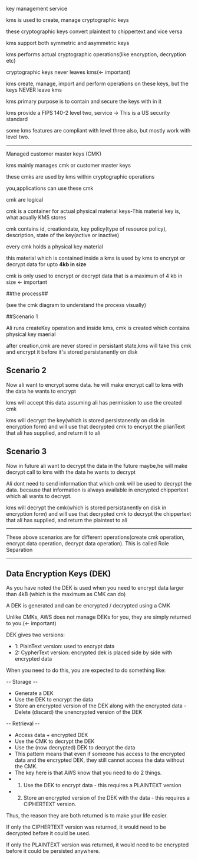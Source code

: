 key management service

kms is used to create, manage cryptographic keys

these cryptographic keys convert plaintext to chippertext and vice versa

kms support both symmetric and asymmetric keys 

kms performs actual cryptographic operations(like encryption, decryption etc)

cryptographic keys never leaves kms(<- important)

kms create, manage, import and perform operations on these keys, but the keys NEVER leave kms

kms primary purpose is to contain and secure the keys with in it

kms provide a FIPS 140-2 level two, service -> This is a US security standard

some kms features are compliant with level three also, but mostly work with level two.

----------
Managed customer master keys (CMK)

kms mainly manages cmk or customer master keys

these cmks are used by kms within cryptographic operations

you,applications can use these cmk

cmk are logical 

cmk is a container for actual physical material keys-This material key is, what acually KMS stores

cmk contains id, creationdate, key policy(type of resource policy), description, state of the key(active or inactive)

every cmk holds a physical key material

this material which is contained inside a kms is used by kms to encrypt or decrypt data for upto **4kb in size**

cmk is only used to encrypt or decrypt data that is a maximum of 4 kb in size <- important

##the process##

(see the cmk diagram to understand the process visually)

##Scenario 1

Ali runs createKey operation and inside kms, cmk is created which contains physical key maerial 

after creation,cmk are never stored in persistant state,kms will take this cmk and encrypt it before it's stored persistanently on disk

## Scenario 2

Now ali want to encrypt some data. he will make encrypt call to kms with the data he wants to encrypt

kms will accept this data assuming ali has permission to use the created cmk

kms will decrypt the key(which is stored persistanently on disk in encryption form) and will use that decrypted cmk to encrypt the plianText that ali has supplied, and return it to ali

## Scenario 3

Now in future ali want to decrypt the data in the future maybe,he will make decrypt call to kms with the data he wants to decrypt

Ali dont need to send information that which cmk will be used to decrypt the data. because that information is always available in encrypted chippertext which ali wants to decrypt.

kms will decrypt the cmk(which is stored persistanently on disk in encryption form) and will use that decrypted cmk to decrypt the chippertext that ali has supplied, and return the plaintext to ali

-----------

These above scenarios are for different operations(create cmk operation, encrypt data operation, decrypt data operation). This is called Role Separation

---------------------

## Data Encryption Keys (DEK)

As you have noted the DEK is used when you need to encrypt data larger than 4kB (which is the maximum as CMK can do)

A DEK is generated and can be encrypted / decrypted using a CMK

Unlike CMKs, AWS does not manage DEKs for you, they are simply returned to you.(<- important)

DEK gives two versions:

- 1: PlainText version: used to encrypt data
- 2: CypherText version: encrypted dek is placed side by side with encrypted data

When you need to do this, you are expected to do something like:

-- Storage --

- Generate a DEK
- Use the DEK to encrypt the data
- Store an encrypted version of the DEK along with the encrypted data
-Delete (discard) the unencrypted version of the DEK

-- Retrieval --

- Access data + encrypted DEK
- Use the CMK to decrypt the DEK
- Use the (now decrypted) DEK to decrypt the data
- This pattern means that even if someone has access to the encrypted data and the encrypted DEK, they still cannot access the data without the CMK.
- The key here is that AWS know that you need to do 2 things.
- 1. Use the DEK to encrypt data - this requires a PLAINTEXT version
- 2. Store an encrypted version of the DEK with the data - this requires a CIPHERTEXT version.

Thus, the reason they are both returned is to make your life easier.

If only the CIPHERTEXT version was returned, it would need to be decrypted before it could be used.

If only the PLAINTEXT version was returned, it would need to be encrypted before it could be persisted anywhere.



